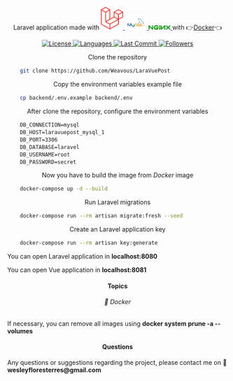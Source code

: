 <p align="center">
    Laravel application made with
    <a href="https://www.laravel.com">
        <img src="https://raw.githubusercontent.com/MagicalStrangeQuark/MagicalStrangeQuark/master/assets/laravel.svg" width="10%">
    </a>
    <a href="https://www.mysql.com">
        <img src="https://raw.githubusercontent.com/MagicalStrangeQuark/MagicalStrangeQuark/master/assets/mysql.svg" width="10%">
    </a>
    <a href="https://www.nginx.com">
        <img src="https://raw.githubusercontent.com/MagicalStrangeQuark/MagicalStrangeQuark/master/assets/nginx.svg" width="10%">
    </a> with 👉<a href="https://www.docker.com">Docker</a>👈
</p>

<p align="center">
    <a href="#">
        <img alt="License" src="https://img.shields.io/github/license/Whopag/DockerLaravelMySQL">
    </a>
    <a href="#">
        <img alt="Languages" src="https://img.shields.io/github/languages/count/Whopag/DockerLaravelMySQL">
    </a>
    <a href="#">
        <img alt="Last Commit" src="https://img.shields.io/github/last-commit/Whopag/DockerLaravelMySQL">
    </a>
    <a href="#">
        <img alt="Followers" src="https://img.shields.io/github/followers/Whopag?style=social">
    </a>
</p>

<p align="center">Clone the repository</p>

```bash
    git clone https://github.com/Weavous/LaraVuePost
```

<p align="center">Copy the environment variables example file</p>

```bash
    cp backend/.env.example backend/.env
```

<p align="center">After clone the repository, configure the environment variables</p>

```txt
    DB_CONNECTION=mysql
    DB_HOST=laravuepost_mysql_1
    DB_PORT=3306
    DB_DATABASE=laravel
    DB_USERNAME=root
    DB_PASSWORD=secret
```

<p align="center">Now you have to build the image from <em>Docker</em> image</p>

```bash
    docker-compose up -d --build
```

<p align="center">Run Laravel migrations</p>

```bash
    docker-compose run --rm artisan migrate:fresh --seed
```

<p align="center">Create an Laravel application key</p>

```bash
    docker-compose run --rm artisan key:generate
```
<p>You can open Laravel application in <strong>localhost:8080</strong></p>

<p>You can open Vue application in <strong>localhost:8081</strong></p>

<h4 align="center">Topics</h4>

<h6 align="center">🚀 Docker</h6>

<p>If necessary, you can remove all images using <strong>docker system prune -a --volumes</strong></p>

<h4 align="center">Questions</h4>

<p>Any questions or suggestions regarding the project, please contact me on 📧 <strong>wesleyfloresterres@gmail.com</strong></p>
